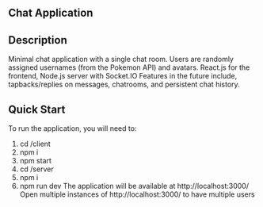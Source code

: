 ## Chat Application

## Description
Minimal chat application with a single chat room. Users are randomly assigned usernames (from the Pokemon API) and avatars. 
React.js for the frontend, Node.js server with Socket.IO
Features in the future include, tapbacks/replies on messages, chatrooms, and persistent chat history. 

## Quick Start
To run the application, you will need to:
1. cd /client
2. npm i
3. npm start
3. cd /server
4. npm i
5. npm run dev 
The application will be available at http://localhost:3000/
Open multiple instances of http://localhost:3000/ to have multiple users